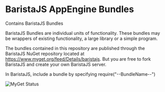 BaristaJS AppEngine Bundles
=================

Contains BaristaJS Bundles

BaristaJS Bundles are individual units of functionality. These bundles may be wrappers of existing functionality, a large library or a simple program.

The bundles contained in this repository are published through the BaristaJS NuGet repository located at https://www.myget.org/feed/Details/baristajs. But you are free to fork BaristaJS and create your own BaristaJS server.


In BaristaJS, include a bundle by specifying require("--BundleName--")

<img src="https://www.myget.org/BuildSource/Badge/baristajs?identifier=7f36e4cf-9ca3-4882-980c-6fe79ed63eeb" alt="MyGet Status"/>
